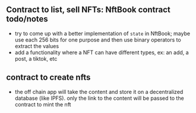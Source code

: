 ## Contract to list, sell NFTs: NftBook contract todo/notes
- try to come up with a better implementation of `state` in NftBook; maybe use each 256 bits for one purpose and then use binary operators to extract the values
- add a functionality where a NFT can have different types, ex: an add, a post, a tiktok, etc

## contract to create nfts
- the off chain app will take the content and store it on a decentralized database (like IPFS). only the link  to the content will be passed to the contract to mint the nft